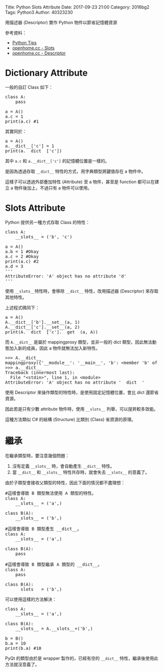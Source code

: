 Title: Python Slots Attribute
Date: 2017-09-23 21:00
Category: 2016bg2
Tags: Python3
Author: 40323230

用描述器 (Descriptor) 實作 Python 物件以節省記憶體資源

<!-- PELICAN_END_SUMMARY -->

參考資料：

+ [Python Tips](http://book.pythontips.com/en/latest/__slots__magic.html)
+ [openhome.cc - Slots](https://openhome.cc/Gossip/Python/Slots.html)
+ [openhome.cc - Descriptor](https://openhome.cc/Gossip/Python/Descriptor.html)

Dictionary Attribute
===

一般的自訂 Class 如下：

<pre class="brush: python">
class A:
    pass

a = A()
a.c = 1
print(a.c) #1
</pre>

其實同於：

<pre class="brush: python">
a = A()
a.__dict__['c'] = 1
print(a.__dict__['c'])
</pre>

其中 `a.c` 和 `a.__dict__['c']` 的記憶體位置是一樣的。

是因為透過存取 `__dict__` 特性的方式，用字典類型將鍵值存在 a 物件中。

這樣子可以透過外部疊加特性 (Attribute) 至 a 物件，甚至是 function 都可以在建立 a 物件後加上，不過只有 a 物件可以使用。

Slots Attribute
===

Python 提供另一種方式存取 Class 的特性：

<pre class="brush: python">
class A:
    __slots__ = ('b', 'c')

a = A()
a.b = 1 #Okay
a.c = 2 #Okay
print(a.c) #2
a.d = 3
'''
AttributeError: 'A' object has no attribute 'd'
'''
</pre>

使用 `__slots__`特性時，會移除 `__dict__` 特性，改用描述器 (Descriptor) 來存取其他特性。

上述程式碼同下：

<pre class="brush: python">
a = A()
A.__dict__['b'].__set__(a, 1)
A.__dict__['c'].__set__(a, 2)
print(A.__dict__['c'].__get__(a, A))
</pre>

而 `A.__dict__` 是屬於 mappingproxy 類型，並非一般的 dict 類型，因此無法動態加入新的成員，因此 a 物件就無法加入新特性。

<pre class="brush: bash">
>>> A.__dict__
mappingproxy({'__module__': '__main__', 'b': &lt;member 'b' of 'A' objects>, '__doc__': None, 'c': &lt;member 'c' of 'A' objects>, '__slots__': ('b', 'c')})
>>> a.__dict__
Traceback (innermost last):
  File "&lt;stdin>", line 1, in &lt;module>
AttributeError: 'A' object has no attribute '__dict__'
</pre>

使用 Descriptor 來操作類型的特性時，是使用固定記憶體位置，會比 dict 還節省資源。

因此若是只有少數 attribute 物件時，使用 `__slots__` 列舉，可以提昇較多效能。

這種方法類似 C# 的結構 (Structure) 比類別 (Class) 省資源的原理。

繼承
===

在繼承類型時，要注意幾個問題：

1. 沒有定義 `__slots__` 時，會自動產生 `__dict__` 特性。
1. 當 `__dict__` 和 `__slots__` 特性共存時，就會失去 `__slots__` 的意義了。

由於子類型會接收父類型的特性，因此下面的情況都不盡理想：

<pre class="brush: python">
#這樣會導致 B 類型無法使用 A 類型的特性。
class A:
    __slots__ = ('a',)

class B(A):
    __slots__ = ('b',)

#這樣會導致 B 類型產生 __dict__。
class A:
    __slots__ = ('a',)

class B(A):
    pass

#這樣會導致 B 類型繼承 A 類型的 __dict__。
class A:
    pass

class B(A):
    __slots__ = ('b',)
</pre>

可以使用這樣的方法解決：

<pre class="brush: python">
class A:
    __slots__ = ('a',)

class B(A):
    __slots__ = A.__slots__+('b',)

b = B()
b.a = 10
print(b.a) #10
</pre>

PyQt 的類型由於是 wrapper 製作的，已經有空的 `__dict__` 特性，繼承後使用此方法就沒意義了。